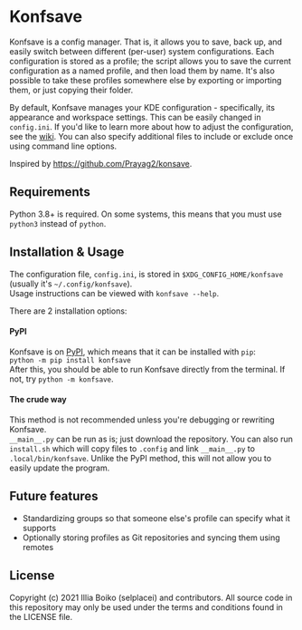 # Konfsave

Konfsave is a config manager. That is, it allows you to save, back up, and easily switch between different (per-user) system configurations.
Each configuration is stored as a profile; the script allows you to save the current configuration as a named profile,
and then load them by name. It's also possible to take these profiles somewhere else by exporting or importing them, or just copying their folder.

By default, Konfsave manages your KDE configuration - specifically, its appearance and workspace settings. This can be easily changed in `config.ini`.
If you'd like to learn more about how to adjust the configuration, see the [wiki](https://github.com/selplacei/konfsave/wiki).
You can also specify additional files to include or exclude once using command line options.

Inspired by https://github.com/Prayag2/konsave.

## Requirements

Python 3.8+ is required. On some systems, this means that you must use `python3` instead of `python`.

## Installation & Usage

The configuration file, `config.ini`, is stored in `$XDG_CONFIG_HOME/konfsave` (usually it's `~/.config/konfsave`).  
Usage instructions can be viewed with `konfsave --help`.

There are 2 installation options:

#### PyPI

Konfsave is on [PyPI](https://pypi.org/project/konfsave/), which means that it can be installed with `pip`:  
	`python -m pip install konfsave`  
After this, you should be able to run Konfsave directly from the terminal. If not, try `python -m konfsave`.

#### The crude way

This method is not recommended unless you're debugging or rewriting Konfsave.  
`__main__.py` can be run as is; just download the repository.
You can also run `install.sh` which will copy files to `.config` and link `__main__.py` to `.local/bin/konfsave`.
Unlike the PyPI method, this will not allow you to easily update the program.

## Future features

- Standardizing groups so that someone else's profile can specify what it supports
- Optionally storing profiles as Git repositories and syncing them using remotes

## License

Copyright (c) 2021 Illia Boiko (selplacei) and contributors. All source code in this repository may only be used under the terms and conditions found in the LICENSE file.
